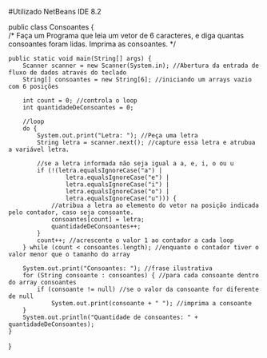 #Utilizado NetBeans IDE 8.2

public class Consoantes {    
    /*
Faça um Programa que leia um vetor de 6 caracteres,
e diga quantas consoantes foram lidas.
Imprima as consoantes.
*/

    public static void main(String[] args) {
        Scanner scanner = new Scanner(System.in); //Abertura da entrada de fluxo de dados através do teclado
        String[] consoantes = new String[6]; //iniciando um arrays vazio com 6 posições

        int count = 0; //controla o loop
        int quantidadeDeConsoantes = 0;

        //loop
        do {
            System.out.print("Letra: "); //Peça uma letra
            String letra = scanner.next(); //capture essa letra e atrubua a variável letra.

            //se a letra informada não seja igual a a, e, i, o ou u
            if (!(letra.equalsIgnoreCase("a") |
                    letra.equalsIgnoreCase("e") |
                    letra.equalsIgnoreCase("i") |
                    letra.equalsIgnoreCase("o") |
                    letra.equalsIgnoreCase("u"))) {
                //atribua a letra ao elemento do vetor na posição indicada pelo contador, caso seja consoante.
                consoantes[count] = letra;
                quantidadeDeConsoantes++;
            }
            count++; //acrescente o valor 1 ao contador a cada loop
        } while (count < consoantes.length); //enquanto o contador tiver o valor menor que o tamanho do array

        System.out.print("Consoantes: "); //frase ilustrativa
        for (String consoante : consoantes) { //para cada consoante dentro do array consoantes
            if (consoante != null) //se o valor da consoante for diferente de null
                System.out.print(consoante + " "); //imprima a consoante
        }
        System.out.println("Quantidade de consoantes: " + quantidadeDeConsoantes);
    }
}
    

